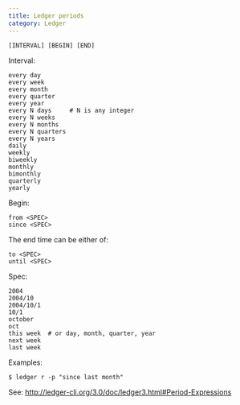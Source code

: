 ```yaml
---
title: Ledger periods
category: Ledger
---
```


    [INTERVAL] [BEGIN] [END]

Interval:

    every day
    every week
    every month
    every quarter
    every year
    every N days     # N is any integer
    every N weeks
    every N months
    every N quarters
    every N years
    daily
    weekly
    biweekly
    monthly
    bimonthly
    quarterly
    yearly

Begin:

    from <SPEC>
    since <SPEC>

The end time can be either of:

    to <SPEC>
    until <SPEC>

Spec:

    2004
    2004/10
    2004/10/1
    10/1
    october
    oct
    this week  # or day, month, quarter, year
    next week
    last week

Examples:

    $ ledger r -p "since last month"

See: http://ledger-cli.org/3.0/doc/ledger3.html#Period-Expressions
